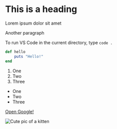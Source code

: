 # This is a heading

Lorem ipsum dolor sit amet

Another paragraph

To run VS Code in the current directory, type ```code .```

```rb
def hello
    puts "Hello!"
end
```

1. One
2. Two
3. Three

- One
- Two
- Three

[Open Google!](http://google.com/)

![Cute pic of a kitten](https://placekitten.com/200/300)